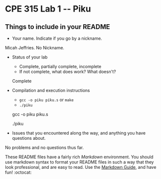 # CPE 315 Lab 1 -- Piku

## Things to include in your README

* Your name. Indicate if you go by a nickname.

Micah Jeffries. No Nickname.

* Status of your lab
  * Complete, partially complete, incomplete
  * If not complete, what does work? What doesn't?
  
  Complete
  
* Compilation and execution instructions
  * `gcc -o piku piku.s` or `make`
  * `./piku`
  
  gcc -o piku piku.s
  
  ./piku
  
* Issues that you encountered along the way, and anything you have questions about.

No problems and no questions thus far.

These README files have a fairly rich _Markdown_ environment. You should use
markdown syntax to format your README files in such a way that they look
professional, and are easy to read. Use the 
[Markdown Guide](https://guides.github.com/features/mastering-markdown/), and
have fun! :octocat:

